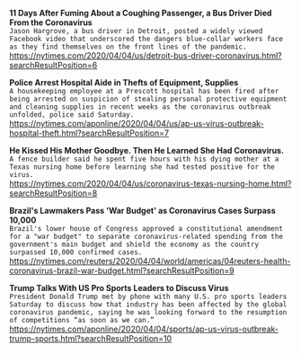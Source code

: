 **11 Days After Fuming About a Coughing Passenger, a Bus Driver Died From the Coronavirus**\
`Jason Hargrove, a bus driver in Detroit, posted a widely viewed Facebook video that underscored the dangers blue-collar workers face as they find themselves on the front lines of the pandemic.`\
https://nytimes.com/2020/04/04/us/detroit-bus-driver-coronavirus.html?searchResultPosition=6

**Police Arrest Hospital Aide in Thefts of Equipment, Supplies**\
`A housekeeping employee at a Prescott hospital has been fired after being arrested on suspicion of stealing personal protective equipment and cleaning supplies in recent weeks as the coronavirus outbreak unfolded, police said Saturday.`\
https://nytimes.com/aponline/2020/04/04/us/ap-us-virus-outbreak-hospital-theft.html?searchResultPosition=7

**He Kissed His Mother Goodbye. Then He Learned She Had Coronavirus.**\
`A fence builder said he spent five hours with his dying mother at a Texas nursing home before learning she had tested positive for the virus.`\
https://nytimes.com/2020/04/04/us/coronavirus-texas-nursing-home.html?searchResultPosition=8

**Brazil's Lawmakers Pass 'War Budget' as Coronavirus Cases Surpass 10,000**\
`Brazil's lower house of Congress approved a constitutional amendment for a "war budget" to separate coronavirus-related spending from the government's main budget and shield the economy as the country surpassed 10,000 confirmed cases.`\
https://nytimes.com/reuters/2020/04/04/world/americas/04reuters-health-coronavirus-brazil-war-budget.html?searchResultPosition=9

**Trump Talks With US Pro Sports Leaders to Discuss Virus**\
`President Donald Trump met by phone with many U.S. pro sports leaders Saturday to discuss how that industry has been affected by the global coronavirus pandemic, saying he was looking forward to the resumption of competitions “as soon as we can.”`\
https://nytimes.com/aponline/2020/04/04/sports/ap-us-virus-outbreak-trump-sports.html?searchResultPosition=10

